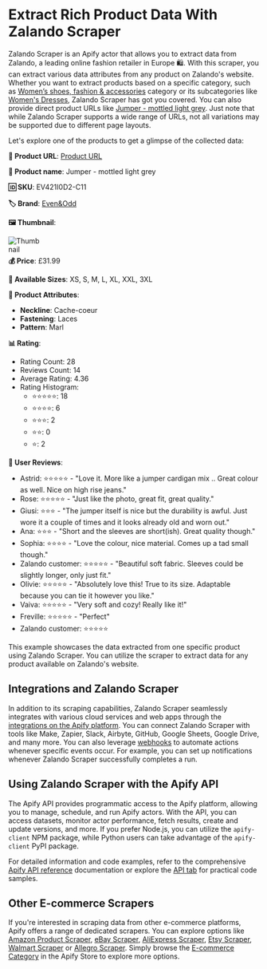 # Extract Rich Product Data With Zalando Scraper
Zalando Scraper is an Apify actor that allows you to extract data from Zalando, a leading online fashion retailer in Europe 🛍️. With this scraper, you can extract various data attributes from any product on Zalando's website. Whether you want to extract products based on a specific category, such as [Women’s shoes, fashion & accessories](https://www.zalando.co.uk/women/) category or its subcategories like [Women's Dresses](https://www.zalando.co.uk/womens-clothing-dresses/), Zalando Scraper has got you covered. You can also provide direct product URLs like [Jumper - mottled light grey](https://www.zalando.co.uk/evenandodd-wrap-cardigan-cardigan-mottled-light-grey-ev421i0d2-c11.html). Just note that while Zalando Scraper supports a wide range of URLs, not all variations may be supported due to different page layouts.

Let's explore one of the products to get a glimpse of the collected data:

**🔗 Product URL**: [Product URL](https://www.zalando.co.uk/evenandodd-wrap-cardigan-cardigan-mottled-light-grey-ev421i0d2-c11.html)

**👚 Product name**: Jumper - mottled light grey

**🆔 SKU**: EV421I0D2-C11

**🏷️ Brand**: [Even&Odd](https://www.zalando.co.uk/even-odd/)

**🖼️ Thumbnail**:

<img src="https://img01.ztat.net/article/spp-media-p1/bf87feefa11e3580a023866b3d6584cb/a371932409b84fd0b1d2add290c5264b.jpg?imwidth=156&filter=packshot" alt="Thumbnail" style="float: left; margin-right: 100%; margin-bottom: 1%">

**💰 Price**: £31.99

**📏 Available Sizes**: XS, S, M, L, XL, XXL, 3XL

**📄 Product Attributes**:

- **Neckline**: Cache-coeur
- **Fastening**: Laces
- **Pattern**: Marl

**📊 Rating**:

- Rating Count: 28
- Reviews Count: 14
- Average Rating: 4.36
- Rating Histogram:
  - ⭐⭐⭐⭐⭐: 18
  - ⭐⭐⭐⭐: 6
  - ⭐⭐⭐: 2
  - ⭐⭐: 0
  - ⭐: 2

**👥 User Reviews**:

- Astrid: ⭐⭐⭐⭐⭐ - "Love it. More like a jumper cardigan mix .. Great colour as well. Nice on high rise jeans."
- Rose: ⭐⭐⭐⭐⭐ - "Just like the photo, great fit, great quality."
- Giusi: ⭐⭐⭐ - "The jumper itself is nice but the durability is awful. Just wore it a couple of times and it looks already old and worn out."
- Ana: ⭐⭐⭐ - "Short and the sleeves are short(ish). Great quality though."
- Sophia: ⭐⭐⭐⭐ - "Love the colour, nice material. Comes up a tad small though."
- Zalando customer: ⭐⭐⭐⭐⭐ - "Beautiful soft fabric. Sleeves could be slightly longer, only just fit."
- Olivie: ⭐⭐⭐⭐⭐ - "Absolutely love this! True to its size. Adaptable because you can tie it however you like."
- Vaiva: ⭐⭐⭐⭐⭐ - "Very soft and cozy! Really like it!"
- Freville: ⭐⭐⭐⭐⭐ - "Perfect"
- Zalando customer: ⭐⭐⭐⭐⭐

This example showcases the data extracted from one specific product using Zalando Scraper. You can utilize the scraper to extract data for any product available on Zalando's website.

## Integrations and Zalando Scraper

In addition to its scraping capabilities, Zalando Scraper seamlessly integrates with various cloud services and web apps through the <a href="https://apify.com/integrations" target="_blank">integrations on the Apify platform</a>. You can connect Zalando Scraper with tools like Make, Zapier, Slack, Airbyte, GitHub, Google Sheets, Google Drive, and many more. You can also leverage <a href="https://docs.apify.com/integrations/webhooks" target="_blank">webhooks</a> to automate actions whenever specific events occur. For example, you can set up notifications whenever Zalando Scraper successfully completes a run.

## Using Zalando Scraper with the Apify API

The Apify API provides programmatic access to the Apify platform, allowing you to manage, schedule, and run Apify actors. With the API, you can access datasets, monitor actor performance, fetch results, create and update versions, and more. If you prefer Node.js, you can utilize the `apify-client` NPM package, while Python users can take advantage of the `apify-client` PyPI package.

For detailed information and code examples, refer to the comprehensive <a href="https://docs.apify.com/api/v2" target="_blank">Apify API reference</a> documentation or explore the <a href="https://apify.com/lhotanok/zalando-scraper/api" target="_blank">API tab</a> for practical code samples.

## Other E-commerce Scrapers

If you're interested in scraping data from other e-commerce platforms, Apify offers a range of dedicated scrapers. You can explore options like [Amazon Product Scraper](https://apify.com/junglee/amazon-crawler), [eBay Scraper](https://apify.com/dtrungtin/ebay-items-scraper), [AliExpress Scraper](https://apify.com/epctex/aliexpress-scraper), [Etsy Scraper](https://apify.com/epctex/etsy-scraper), [Walmart Scraper](https://apify.com/epctex/walmart-scraper) or [Allegro Scraper](https://apify.com/lhotanok/allegro-scraper). Simply browse the [E-commerce Category](https://apify.com/store/categories/ecommerce) in the Apify Store to explore more options.
